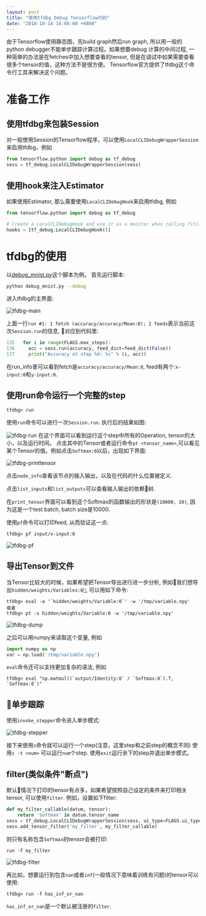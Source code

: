 ```yaml
---
layout: post
title: "使用tfdbg Debug Tensorflow代码"
date: "2018-10-14 14:00:00 +0800"
---
```


由于Tensorflow使用静态图，先build graph然后run graph, 所以用一般的python debugger不能单步跟踪计算过程。如果想要debug
计算的中间过程, 一种简单的办法是在fetches中加入想要查看的tensor, 但是在调试中如果需要查看很多个tensor的值，这种方法不是很方便。
Tensorflow官方提供了tfdbg这个命令行工具来解决这个问题。

# 准备工作
## 使用tfdbg来包装Session
对一般使用Session的Tensorflow程序，可以使用`LocalCLIDebugWrapperSession`来启用tfdbg，例如

```python
from tensorflow.python import debug as tf_debug
sess = tf_debug.LocalCLIDebugWrapperSession(sess)
```

## 使用hook来注入Estimator
如果使用Estimator, 那么需要使用`LocalCLIDebugHook`来启用tfdbg, 例如

```python
from tensorflow.python import debug as tf_debug

# Create a LocalCLIDebugHook and use it as a monitor when calling fit().
hooks = [tf_debug.LocalCLIDebugHook()]
```

# tfdbg的使用
以[debug_mnist.py](https://github.com/tensorflow/tensorflow/blob/master/tensorflow/python/debug/examples/debug_mnist.py)这个脚本为例。
首先运行脚本:
```bash
python debug_mnist.py --debug
```
进入tfdbg的主界面:

![tfdbg-main](tfdbg-main.png)

上面一行`run #1: 1 fetch (accuracy/accuracy/Mean:0); 2 feeds`表示当前这次`Session.run`的信息, 对应到代码里:

```python
135   for i in range(FLAGS.max_steps):
136     acc = sess.run(accuracy, feed_dict=feed_dict(False))
137     print("Accuracy at step %d: %s" % (i, acc))
```

在run_info里可以看到fetch是`accuracy/accuracy/Mean:0`, feed有两个:`x-input:0`和`y-input:0`.

## 使用run命令运行一个完整的step
```
tfdbg> run
```
使用`run`命令可以进行一次`Session.run`. 执行后的结果如图:

![tfdbg-run](tfdbg-run.png)
在这个界面可以看到运行这个step中所有的Operation, tensor的大小，以及运行时间。
点击其中的Tensor或者运行命令`pt <tensor_name>`,可以看见某个Tensor的值。例如点击`Softmax:0`以后，出现如下界面:

![tfdbg-printtensor](tfdbg-printtensor.png)

点击`node_info`查看该节点的输入输出，以及在代码的什么位置被定义.

点击`list_inputs`和`list_outputs`可以查看输入输出的依赖树.

在`print_tensor`界面可以看到这个Softmax的函数输出的形状是`(10000, 10)`, 因为这是一个test batch, batch size是10000.

使用`pf`命令可以打印feed, 从而验证这一点:
```
tfdbg> pf input/x-input:0
```

![tfdbg-pf](tfdbg-pf.png)

## 导出Tensor到文件
当Tensor比较大的时候，如果希望把Tensor导出进行进一步分析, 例如我们想导出`hidden/weights/Variables:0`, 可以用如下命令:

```
tfdbg> eval -a '`hidden/weights/Variable:0`' -w '/tmp/variable.npy'
或者
tfdbg> pt -s hidden/weights/Variable:0 -w '/tmp/variable.npy'
```

![tfdbg-dump](tfdbg-dump.png)

之后可以用numpy来读取这个变量, 例如
```python
import numpy as np
var = np.load('/tmp/variable.npy')
```

`eval`命令还可以支持更加复杂的语法, 例如
```
tfdbg> eval "np.matmul((`output/Identity:0` / `Softmax:0`).T, `Softmax:0`)"
```

## 单步跟踪
使用`invoke_stepper`命令进入单步模式:

![tfdbg-stepper](tfdbg-stepper.png)

接下来使用`s`命令就可以运行一个step(注意，这里step和之前step的概念不同)
使用`s -t <num>` 可以运行`num`个step.
使用`exit`运行余下的step并退出单步模式。

## filter(类似条件"断点")
默认情况下打印的tensor有点多，如果希望按照自己设定的条件来打印相关tensor, 可以使用`filter`. 例如，设置如下filter:

```python
def my_filter_callable(datum, tensor):
    return 'Softmax' in datum.tensor_name
sess = tf_debug.LocalCLIDebugWrapperSession(sess, ui_type=FLAGS.ui_type)
sess.add_tensor_filter('my_filter', my_filter_callable)
```

则只有名称包含`Softmax`的tensor会被打印:

```
run -f my_filter
```

![tfdbg-filter](tfdbg-filter.png)

再比如，想要运行到包含`nan`或者`inf`(一般情况下意味着训练有问题)的tensor可以使用:
```
tfdbg> run -f has_inf_or_nan
```

`has_inf_or_nan`是一个默认被注册的`filter`.